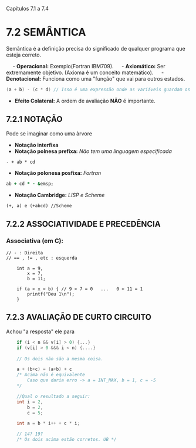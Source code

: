 Capítulos 7.1 a 7.4<br>

# 7.2 SEMÂNTICA
Semântica é a definição precisa do significado de qualquer programa que esteja correto.

&emsp; - **Operacional:** Exemplo(Fortran IBM709).
&emsp; - **Axiomático:** Ser extremamente objetivo. (Axioma é um conceito matemático).
&emsp; - **Denotacional:** Funciona como uma "função" que vai para outros estados.

```c
(a + b) - (c * d) // Isso é uma expressão onde as variáveis guardam os valores
```

- **Efeito Colateral:** A ordem de avaliação **NÃO** é importante.

## 7.2.1 NOTAÇÃO
Pode se imaginar como uma àrvore

- **Notação interfixa** 
- **Notação polnesa prefixa:** *Não tem uma linguagem especificada*
```
- + ab * cd
```

- **Notação polonesa posfixa:** *Fortran* 
```fortran
ab + cd * - &emsp; 
```

- **Notação Cambridge:** *LISP e Scheme*
```scheme
(+, a) e (+abcd) //Scheme
```

## 7.2.2 ASSOCIATIVIDADE E PRECEDÊNCIA
### Associativa (em C):
```// + , - , * , / : esquerda 
// - : Direita
// == , != , etc : esquerda

    int a = 9,
        x = 7,
        b = 11;

    if (a < x < b) { // 9 < 7 = 0   ...   0 < 11 = 1
        printf("Deu 1\n");
    }
```

## 7.2.3 AVALIAÇÃO DE CURTO CIRCUITO 
Achou "a resposta" ele para
```c
    if (i < n && v[i] > 0) {...}
    if (v[i] > 0 &&& i < n) {....}
    
    // Os dois não são a mesma coisa.

    a + (b+c) = (a+b) + c
    /* Acima não é equivalente
        Caso que daria erro -> a = INT_MAX, b = 1, c = -5
    */ 

    //Qual o resultado a seguir: 
    int i = 2,
        b = 2,
        c = 5;

    int a = b * i++ + c * i;

    // 14? 19? 
    /* Os dois acima estão corretos. UB */

```


